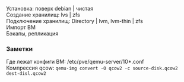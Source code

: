 Установка: поверх debian | чистая  
Создание хранилищ: lvs | zfs  
Подключение хранилищ: Directory | lvm, lvm-thin | zfs  
Импорт ВМ  
Бэкапы, репликация  


### Заметки
Где лежат конфиги ВМ: /etc/pve/qemu-server/10*.conf  
Компрессия qcow: `qemu-img convert -O qcow2 -c source-disk.qcow2 dest-disl.qcow2`
